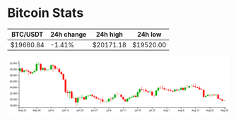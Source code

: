 # Bitcoin Stats

BTC/USDT|24h change|24h high|24h low|
|---|---|---|---|
|$19660.84|-1.41%|$20171.18|$19520.00|

<img src="./chart.svg">
